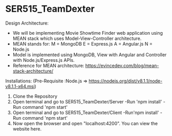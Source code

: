 # SER515_TeamDexter

Design Architecture:
- We will be implementing Movie Showtime Finder web application using MEAN stack which
  uses Model-View-Controller architecture.
- MEAN stands for: 
  M = MongoDB 
  E = Express.js
  A = Angular.js
  N = Node.js
- Model is implemented using MongoDB, View with Angular and Controller with Node.js/Express.js APIs.
- Reference for MEAN architecture:
  https://evincedev.com/blog/mean-stack-architecture/


Installations:
(Pre-Requisite :Node.js => https://nodejs.org/dist/v8.1.1/node-v8.1.1-x64.msi)

1. Clone the Repository
2. Open terminal and go to SER515_TeamDexter/Server
    -Run 'npm install'
    -Run command 'npm start'
3. Open terminal and go to SER515_TeamDexter/Client 
    -Run'npm install'
    -Run command 'npm start'
4. Now open the browser and open "localhost:4200". You can view the website here. 
